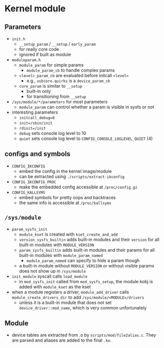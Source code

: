 Kernel module
=============

## Parameters

- `init.h`
  - `__setup_param` / `__setup` / `early_param`
  - for really core code
  - ignored if built as module
- `moduleparam.h`
  - `module_param` for simple params
    - `module_param_cb` to handle complex params
  - `<level>_param_cb` are evaluated before initcall `<level>`
    - e.g., `usbcore.quirks` is a `device_param_cb`
  - `core_param` is similar to `__setup`
    - built-in only
    - for transitioning from `__setup`
- `/sys/module/*/parameters` for most parameters
  - `module_param` can control whether a param is visible in sysfs or not
- interesting parameters
  - `initcall_debug=0`
  - `init=/sbin/init`
  - `rdinit=/init`
  - `debug` sets console log level to 10
  - `quiet` sets console log level to `CONFIG_CONSOLE_LOGLEVEL_QUIET` (4)

## configs and symbols

- `CONFIG_IKCONFIG`
  - embed the config in the kernel image/module
  - can be extracted using `./scripts/extract-ikconfig`
- `CONFIG_IKCONFIG_PROC`
  - make the embedded config accessible at `/proc/config.gz`
- `CONFIG_KALLSYMS`
  - embed symbols for pretty oops and backtraces
  - the same info is accessible at `/proc/kallsyms`

## `/sys/module`

- `param_sysfs_init`
  - `module_kset` is created with `kset_create_and_add`
  - `version_sysfs_builtin` adds built-in modules and their `version` for all
    built-in modules with `MODULE_VERSION`
  - `param_sysfs_builtin` adds built-in modules and their params for all
    built-in modules with `module_param_named`
    - `module_param_named` can specify to hide a param though
  - a built-in module without `MODULE_VERSION` or without visible params does
    not show up in `/sys/module`
- `init_module` syscall calls `load_module`
  - in `mod_sysfs_init` called from `mod_sysfs_setup`, the module kobj is
    added with `module_kset` as the kset
- when a module registers a driver, `module_add_driver` calls
  `module_create_drivers_dir` to add `/sys/module/<MODULE>/drivers`
  - unless it is a built-in module that does not set
    `device_driver::mod_name`, which is very common unfortunately

## Module

- device tables are extracted from .o by `scripts/mod/file2alias.c`.  They are
  parsed and aliases are added to the final `.ko`.
